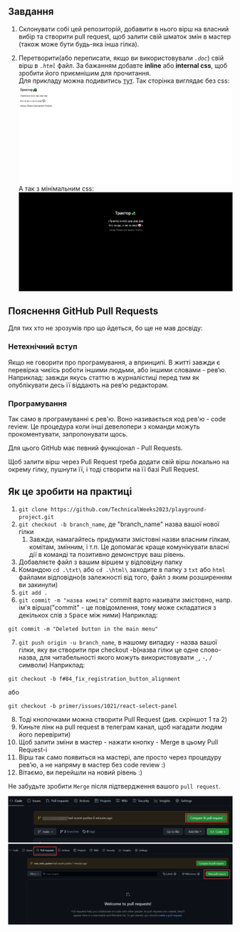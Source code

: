 ## Завдання
1) Склонувати собі цей репозиторій, добавити в нього вірш на власний вибір та створити pull request, щоб залити свій шматок змін в мастер (також може бути будь-яка інша гілка).

2) Перетворити(або переписати, якщо ви використовували *`.doc`*) свій вірш в *`.html`* файл. За бажанням добавте **inline** або **internal css**, щоб зробити його приємнішим для прочитання.      
Для прикладу можна подивитись [тут](/html/трактор.html). Так сторінка виглядає без css:
![poem_no_css](/attachments/poem_no_css.png)
А так з мінімальним css:
![poem_min_css](/attachments/poem_min_css.png)

## Пояснення GitHub Pull Requests
Для тих хто не зрозумів про що йдеться, бо ще не мав досвіду:

### Нетехнічний вступ
Якщо не говорити про програмування, а впринципі. В житті завжди є перевірка чиєїсь роботи іншими людьми, або іншими словами - рев‘ю.
Наприклад: завжди якусь статтю в журналістиці перед тим як опублікувати десь її віддають на рев‘ю редакторам.

### Програмування
Так само в програмуванні є рев'ю. Воно називається код рев'ю - code review.
Це процедура коли інші девелопери з команди можуть прокоментувати, запропонувати щось.

Для цього GitHub має певний функціонал - Pull Requests.

Щоб залити вірш через Pull Request треба додати свій вірш локально на окрему гілку, пушнути її, і тоді створити на її базі Pull Request.


## Як це зробити на практиці 

1. `git clone https://github.com/TechnicalWeeks2023/playground-project.git` 
2. `git checkout -b branch_name`, де "branch_name" назва вашої нової гілки
   1. Завжди, намагайтесь придумати змістовні назви власним гілкам, комітам, змінним, і т.п. Це допомагає краще комунікувати власні дії в команді та позитивно демонструє ваш рівень.
3. Добавляєте файл з вашим віршем у відповідну папку
4. Командою `cd .\txt\` або `cd .\html\` заходите в папку з `txt` або `html` файлами відповідно(в залежності від того, файл з яким розширенням ви закинули) 
5. `git add .`
6. `git commit -m "назва коміта"` commit варто називати змістовно, напр. ім'я вірша("commit" - це повідомлення, тому може складатися з декількох слів з <kbd>Space</kbd> між ними)
Наприклад:
```
git commit -m "Deleted button in the main menu"
```
7. `git push origin -u branch_name`, в нашому випадку - назва вашої гілки, яку ви створити при checkout -b(назва гілки це одне слово-назва, для читабельності якого можуть використовувати `_`, `-`, `/` символи)
Наприклад:
```
git checkout -b f#84_fix_registration_button_alignment
```
або
```
git checkout -b primer/issues/1021/react-select-panel
```
8. Тоді кнопочками можна створити Pull Request (див. скріншот 1 та 2)
9. Киньте лінк на pull request в телеграм канал, щоб нагадати людям його перевірити)
10. Щоб залити зміни в мастер - нажати кнопку - Merge в цьому Pull Request-і
11. Вірш так само появиться на мастері, але просто через процедуру рев’ю, а не напряму в мастер без code review :)
12. Вітаємо, ви перейшли на новий рівень :)

Не забудьте зробити `Merge` після підтвердження вашого `pull request`. 

![img of compare & pull request button](attachments/compare_pull_request.png)
![img of pull request button in pull request page](attachments/pull_request_by_hand.png)
